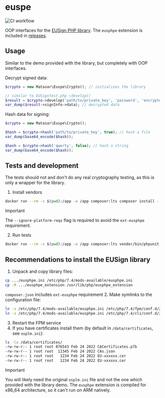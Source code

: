 # euspe
![CI workflow](https://github.com/matasarei/euspe/actions/workflows/tests.yml/badge.svg)

OOP interfaces for the [EUSign PHP library](https://iit.com.ua/downloads). 
The `eusphpe` extension is included in [releases](https://github.com/matasarei/euspe/releases).

## Usage
Similar to the demo provided with the library, but completely with OOP interfaces.

Decrypt signed data:
```php
$crypto = new Matasar\Euspe\Crypto(); // initializes the library

// similar to EUSignTest.php \develop()
$result = $crypto->develop('path/to/private_key', 'password', 'encrypted_data');
var_dump($result->signInfo->data); // decrypted data
```

Hash data for signing:
```php
$crypto = new Matasar\Euspe\Crypto();

$hash = $crypto->hash('path/to/private_key', true); // hash a file
var_dump(base64_encode($hash));

$hash = $crypto->hash('qwerty', false); // hash a string
var_dump(base64_encode($hash));
```

## Tests and development
The tests should not and don't do any real cryptography testing, as this is only a wrapper for the library.

1. Install vendors
```bash
docker run --rm -v $(pwd):/app -w /app composer:lts composer install --ignore-platform-reqs
```
> [!IMPORTANT]
> The `--ignore-platform-reqs` flag is required to avoid the `ext-eusphpe` requirement.

2. Run tests
```bash
docker run --rm -v $(pwd):/app -w /app composer:lts vendor/bin/phpunit
```

## Recommendations to install the EUSign library
1. Unpack and copy library files:
```sh
cp .../eusphpe.ini /etc/php/7.4/mods-available/eusphpe.ini
cp -R .../eusphpe_extension /usr/lib/php/eusphpe_extension
```
`composer.json` includes `ext-eusphpe` requirement 
2. Make symlinks to the configuration file:
```sh
ln -s /etc/php/7.4/mods-available/eusphpe.ini /etc/php/7.4/fpm/conf.d/20-eusphpe.ini
ln -s /etc/php/7.4/mods-available/eusphpe.ini /etc/php/7.4/cli/conf.d/20-eusphpe.ini
```
3. Restart the FPM service
4. If you have certificates install them (by default in `/data/certificates`, see `osplm.ini`):
```sh
ls -la /data/certificates/
-rw-rw-r-- 1 root root 876543 Feb 24 2022 CACertificates.p7b
-rw-rw-r-- 1 root root  12345 Feb 24 2022 CAs.json
-rw-rw-r-- 1 root root   1234 Feb 24 2022 EU-xxxxxx.cer
-rw-rw-r-- 1 root root   1234 Feb 24 2022 EU-xxxxxx.cer
```

> [!IMPORTANT]
> You will likely need the original `osplm.ini` file and not the one which provided with the library demo.
> The `eusphpe` extension is compiled for x86_64 architecture, so it can't run on ARM natively.

